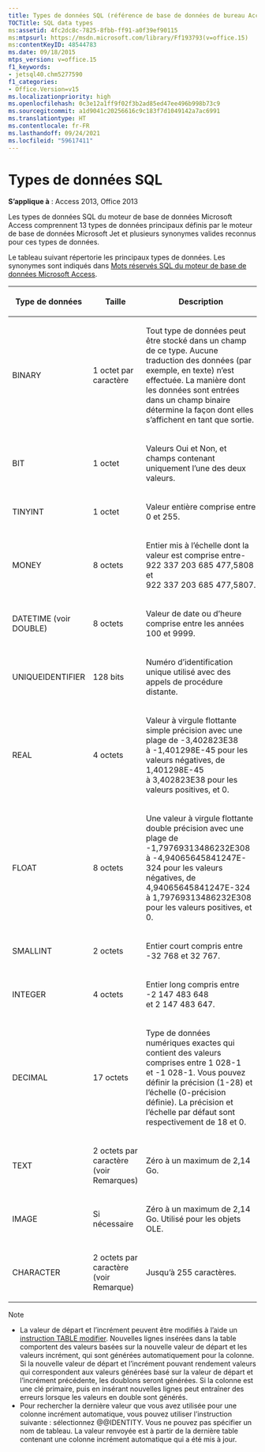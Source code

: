 ```yaml
---
title: Types de données SQL (référence de base de données de bureau Access)
TOCTitle: SQL data types
ms:assetid: 4fc2dc8c-7825-8fbb-ff91-a0f39ef90115
ms:mtpsurl: https://msdn.microsoft.com/library/Ff193793(v=office.15)
ms:contentKeyID: 48544783
ms.date: 09/18/2015
mtps_version: v=office.15
f1_keywords:
- jetsql40.chm5277590
f1_categories:
- Office.Version=v15
ms.localizationpriority: high
ms.openlocfilehash: 0c3e12a1ff9f02f3b2ad85ed47ee496b998b73c9
ms.sourcegitcommit: a1d9041c20256616c9c183f7d1049142a7ac6991
ms.translationtype: HT
ms.contentlocale: fr-FR
ms.lasthandoff: 09/24/2021
ms.locfileid: "59617411"
---
```

# <a name="sql-data-types"></a>Types de données SQL

**S’applique à** : Access 2013, Office 2013

Les types de données SQL du moteur de base de données Microsoft Access comprennent 13 types de données principaux définis par le moteur de base de données Microsoft Jet et plusieurs synonymes valides reconnus pour ces types de données.

Le tableau suivant répertorie les principaux types de données. Les synonymes sont indiqués dans [Mots réservés SQL du moteur de base de données Microsoft Access](sql-reserved-words.md).

<table>
<colgroup>
<col style="width: 33%" />
<col style="width: 33%" />
<col style="width: 33%" />
</colgroup>
<thead>
<tr class="header">
<th><p>Type de données</p></th>
<th><p>Taille</p></th>
<th><p>Description</p></th>
</tr>
</thead>
<tbody>
<tr class="odd">
<td><p>BINARY</p></td>
<td><p>1 octet par caractère</p></td>
<td><p>Tout type de données peut être stocké dans un champ de ce type. Aucune traduction des données (par exemple, en texte) n’est effectuée. La manière dont les données sont entrées dans un champ binaire détermine la façon dont elles s’affichent en tant que sortie.</p></td>
</tr>
<tr class="even">
<td><p>BIT</p></td>
<td><p>1 octet</p></td>
<td><p>Valeurs Oui et Non, et champs contenant uniquement l’une des deux valeurs.</p></td>
</tr>
<tr class="odd">
<td><p>TINYINT</p></td>
<td><p>1 octet</p></td>
<td><p>Valeur entière comprise entre 0 et 255.</p></td>
</tr>
<tr class="even">
<td><p>MONEY</p></td>
<td><p>8 octets</p></td>
<td><p>Entier mis à l’échelle dont la valeur est comprise entre-922 337 203 685 477,5808 et 922 337 203 685 477,5807.</p></td>
</tr>
<tr class="odd">
<td><p>DATETIME (voir DOUBLE)</p></td>
<td><p>8 octets</p></td>
<td><p>Valeur de date ou d’heure comprise entre les années 100 et 9999.</p></td>
</tr>
<tr class="even">
<td><p>UNIQUEIDENTIFIER</p></td>
<td><p>128 bits</p></td>
<td><p>Numéro d’identification unique utilisé avec des appels de procédure distante.</p></td>
</tr>
<tr class="odd">
<td><p>REAL</p></td>
<td><p>4 octets</p></td>
<td><p>Valeur à virgule flottante simple précision avec une plage de -3,402823E38 à -1,401298E-45 pour les valeurs négatives, de 1,401298E-45 à 3,402823E38 pour les valeurs positives, et 0.</p></td>
</tr>
<tr class="even">
<td><p>FLOAT</p></td>
<td><p>8 octets</p></td>
<td><p>Une valeur à virgule flottante double précision avec une plage de -1,79769313486232E308 à -4,94065645841247E-324 pour les valeurs négatives, de 4,94065645841247E-324 à 1,79769313486232E308 pour les valeurs positives, et 0.</p></td>
</tr>
<tr class="odd">
<td><p>SMALLINT</p></td>
<td><p>2 octets</p></td>
<td><p>Entier court compris entre -32 768 et 32 767.</p></td>
</tr>
<tr class="even">
<td><p>INTEGER</p></td>
<td><p>4 octets</p></td>
<td><p>Entier long compris entre -2 147 483 648 et 2 147 483 647.</p></td>
</tr>
<tr class="odd">
<td><p>DECIMAL</p></td>
<td><p>17 octets</p></td>
<td><p>Type de données numériques exactes qui contient des valeurs comprises entre 1 028-1 et -1 028-1. Vous pouvez définir la précision (1-28) et l’échelle (0-précision définie). La précision et l’échelle par défaut sont respectivement de 18 et 0.</p></td>
</tr>
<tr class="even">
<td><p>TEXT</p></td>
<td><p>2 octets par caractère (voir Remarques)</p></td>
<td><p>Zéro à un maximum de 2,14 Go.</p></td>
</tr>
<tr class="odd">
<td><p>IMAGE</p></td>
<td><p>Si nécessaire</p></td>
<td><p>Zéro à un maximum de 2,14 Go. Utilisé pour les objets OLE.</p></td>
</tr>
<tr class="even">
<td><p>CHARACTER</p></td>
<td><p>2 octets par caractère (voir Remarque)</p></td>
<td><p>Jusqu’à 255 caractères.</p></td>
</tr>
</tbody>
</table>

> [!NOTE]
> - La valeur de départ et l’incrément peuvent être modifiés à l’aide un [instruction TABLE modifier](alter-table-statement-microsoft-access-sql.md). Nouvelles lignes insérées dans la table comportent des valeurs basées sur la nouvelle valeur de départ et les valeurs incrément, qui sont générées automatiquement pour la colonne. Si la nouvelle valeur de départ et l’incrément pouvant rendement valeurs qui correspondent aux valeurs générées basé sur la valeur de départ et l’incrément précédente, les doublons seront générées. Si la colonne est une clé primaire, puis en insérant nouvelles lignes peut entraîner des erreurs lorsque les valeurs en double sont générés.
> - Pour rechercher la dernière valeur que vous avez utilisée pour une colonne incrément automatique, vous pouvez utiliser l’instruction suivante : sélectionnez @@IDENTITY. Vous ne pouvez pas spécifier un nom de tableau. La valeur renvoyée est à partir de la dernière table contenant une colonne incrément automatique qui a été mis à jour.
